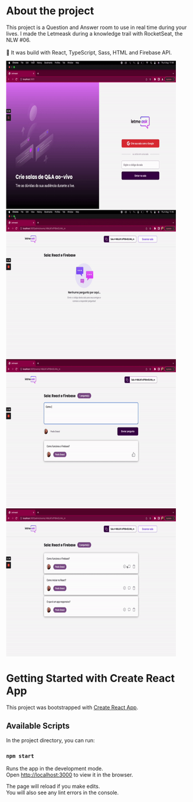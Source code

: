 
# About the project
This project is a Question and Answer room to use in real time during your lives. I made the Letmeask during a knowledge trail with RocketSeat, the NLW #06. <br></br>
:rocket: It was build with React, TypeScript, Sass, HTML and Firebase API. 
<p>
<img width="460" height="400" src="src/assets/images/home-gif.gif">
<img width="460" height="400" src="src/assets/images/gif-adminroom-1.gif">
<img width="460" height="400" src="src/assets/images/user-view.gif">
<img width="460" height="400" src="src/assets/images/admin-view-02.gif">
</p>

# Getting Started with Create React App

This project was bootstrapped with [Create React App](https://github.com/facebook/create-react-app).

## Available Scripts

In the project directory, you can run:

### `npm start`

Runs the app in the development mode.\
Open [http://localhost:3000](http://localhost:3000) to view it in the browser.

The page will reload if you make edits.\
You will also see any lint errors in the console.


